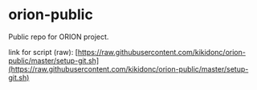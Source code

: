 # orion-public

Public repo for ORION project. 


link for script (raw): 
[https://raw.githubusercontent.com/kikidonc/orion-public/master/setup-git.sh](https://raw.githubusercontent.com/kikidonc/orion-public/master/setup-git.sh)

